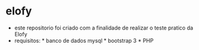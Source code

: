 # elofy
* este repositorio foi criado com a finalidade de realizar o teste pratico da Elofy 
* requisitos: 
          * banco de dados mysql
          * bootstrap 3 
          * PHP

